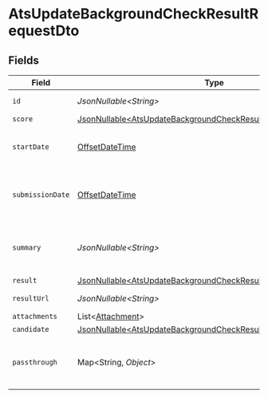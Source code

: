 # AtsUpdateBackgroundCheckResultRequestDto


## Fields

| Field                                                                                                                                            | Type                                                                                                                                             | Required                                                                                                                                         | Description                                                                                                                                      | Example                                                                                                                                          |
| ------------------------------------------------------------------------------------------------------------------------------------------------ | ------------------------------------------------------------------------------------------------------------------------------------------------ | ------------------------------------------------------------------------------------------------------------------------------------------------ | ------------------------------------------------------------------------------------------------------------------------------------------------ | ------------------------------------------------------------------------------------------------------------------------------------------------ |
| `id`                                                                                                                                             | *JsonNullable\<String>*                                                                                                                          | :heavy_minus_sign:                                                                                                                               | Unique identifier                                                                                                                                | 8187e5da-dc77-475e-9949-af0f1fa4e4e3                                                                                                             |
| `score`                                                                                                                                          | [JsonNullable\<AtsUpdateBackgroundCheckResultRequestDtoScore>](../../models/components/AtsUpdateBackgroundCheckResultRequestDtoScore.md)         | :heavy_minus_sign:                                                                                                                               | N/A                                                                                                                                              |                                                                                                                                                  |
| `startDate`                                                                                                                                      | [OffsetDateTime](https://docs.oracle.com/javase/8/docs/api/java/time/OffsetDateTime.html)                                                        | :heavy_minus_sign:                                                                                                                               | The start date of the candidate test                                                                                                             | 2021-01-01T01:01:01.000Z                                                                                                                         |
| `submissionDate`                                                                                                                                 | [OffsetDateTime](https://docs.oracle.com/javase/8/docs/api/java/time/OffsetDateTime.html)                                                        | :heavy_minus_sign:                                                                                                                               | The submission date of the candidate test                                                                                                        | 2021-01-01T01:01:01.000Z                                                                                                                         |
| `summary`                                                                                                                                        | *JsonNullable\<String>*                                                                                                                          | :heavy_minus_sign:                                                                                                                               | The summary about the result of the test                                                                                                         | Test is passed                                                                                                                                   |
| `result`                                                                                                                                         | [JsonNullable\<AtsUpdateBackgroundCheckResultRequestDtoResult>](../../models/components/AtsUpdateBackgroundCheckResultRequestDtoResult.md)       | :heavy_minus_sign:                                                                                                                               | N/A                                                                                                                                              |                                                                                                                                                  |
| `resultUrl`                                                                                                                                      | *JsonNullable\<String>*                                                                                                                          | :heavy_minus_sign:                                                                                                                               | The test`s result url                                                                                                                            | https://exmaple.com/result?id=xyz                                                                                                                |
| `attachments`                                                                                                                                    | List\<[Attachment](../../models/components/Attachment.md)>                                                                                       | :heavy_minus_sign:                                                                                                                               | N/A                                                                                                                                              |                                                                                                                                                  |
| `candidate`                                                                                                                                      | [JsonNullable\<AtsUpdateBackgroundCheckResultRequestDtoCandidate>](../../models/components/AtsUpdateBackgroundCheckResultRequestDtoCandidate.md) | :heavy_minus_sign:                                                                                                                               | N/A                                                                                                                                              |                                                                                                                                                  |
| `passthrough`                                                                                                                                    | Map\<String, *Object*>                                                                                                                           | :heavy_minus_sign:                                                                                                                               | Value to pass through to the provider                                                                                                            | {<br/>"other_known_names": "John Doe"<br/>}                                                                                                      |
